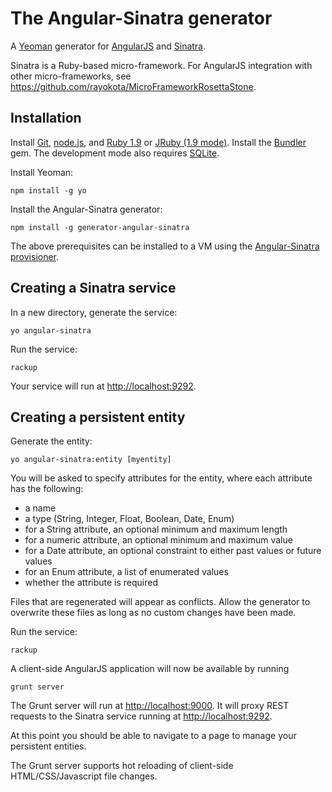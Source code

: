 # The Angular-Sinatra generator 

A [Yeoman](http://yeoman.io) generator for [AngularJS](http://angularjs.org) and [Sinatra](http://www.sinatrarb.com/).

Sinatra is a Ruby-based micro-framework.  For AngularJS integration with other micro-frameworks, see https://github.com/rayokota/MicroFrameworkRosettaStone.

## Installation

Install [Git](http://git-scm.com), [node.js](http://nodejs.org), and [Ruby 1.9](https://www.ruby-lang.org/) or [JRuby (1.9 mode)](http://jruby.org/).  Install the [Bundler](http://bundler.io) gem.  The development mode also requires [SQLite](http://www.sqlite.org).

Install Yeoman:

    npm install -g yo

Install the Angular-Sinatra generator:

    npm install -g generator-angular-sinatra

The above prerequisites can be installed to a VM using the [Angular-Sinatra provisioner](https://github.com/rayokota/provision-angular-sinatra).

## Creating a Sinatra service

In a new directory, generate the service:

    yo angular-sinatra

Run the service:

    rackup

Your service will run at [http://localhost:9292](http://localhost:9292).


## Creating a persistent entity

Generate the entity:

    yo angular-sinatra:entity [myentity]

You will be asked to specify attributes for the entity, where each attribute has the following:

- a name
- a type (String, Integer, Float, Boolean, Date, Enum)
- for a String attribute, an optional minimum and maximum length
- for a numeric attribute, an optional minimum and maximum value
- for a Date attribute, an optional constraint to either past values or future values
- for an Enum attribute, a list of enumerated values
- whether the attribute is required

Files that are regenerated will appear as conflicts.  Allow the generator to overwrite these files as long as no custom changes have been made.

Run the service:

    rackup
    
A client-side AngularJS application will now be available by running

	grunt server
	
The Grunt server will run at [http://localhost:9000](http://localhost:9000).  It will proxy REST requests to the Sinatra service running at [http://localhost:9292](http://localhost:9292).

At this point you should be able to navigate to a page to manage your persistent entities.  

The Grunt server supports hot reloading of client-side HTML/CSS/Javascript file changes.

